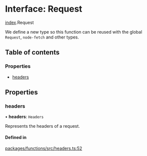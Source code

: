 # Interface: Request

[index](../modules/index.md).Request

We define a new type so this function can be reused with the global `Request`, `node-fetch` and other types.

## Table of contents

### Properties

- [headers](index.Request.md#headers)

## Properties

### headers

• **headers**: `Headers`

Represents the headers of a request.

#### Defined in

[packages/functions/src/headers.ts:52](https://github.com/R3n3gade-ai/vercel/blob/main/packages/functions/src/headers.ts#L52)
